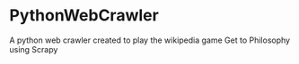 # PythonWebCrawler
A python web crawler created to play the wikipedia game Get to Philosophy using Scrapy
